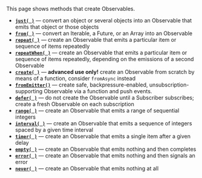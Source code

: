 This page shows methods that create Observables.

* [**`just( )`**](http://reactivex.io/documentation/operators/just.html) — convert an object or several objects into an Observable that emits that object or those objects
* [**`from( )`**](http://reactivex.io/documentation/operators/from.html) — convert an Iterable, a Future, or an Array into an Observable
* [**`repeat( )`**](http://reactivex.io/documentation/operators/repeat.html) — create an Observable that emits a particular item or sequence of items repeatedly
* [**`repeatWhen( )`**](http://reactivex.io/documentation/operators/repeat.html) — create an Observable that emits a particular item or sequence of items repeatedly, depending on the emissions of a second Observable
* [**`create( )`**](http://reactivex.io/documentation/operators/create.html) — **advanced use only!** create an Observable from scratch by means of a function, consider `fromAsync` instead
* [**`fromEmitter()`**](http://reactivex.io/RxJava/javadoc/rx/Observable.html#fromEmitter(rx.functions.Action1,%20rx.AsyncEmitter.BackpressureMode)) — create safe, backpressure-enabled, unsubscription-supporting Observable via a function and push events.
* [**`defer( )`**](http://reactivex.io/documentation/operators/defer.html) — do not create the Observable until a Subscriber subscribes; create a fresh Observable on each subscription
* [**`range( )`**](http://reactivex.io/documentation/operators/range.html) — create an Observable that emits a range of sequential integers
* [**`interval( )`**](http://reactivex.io/documentation/operators/interval.html) — create an Observable that emits a sequence of integers spaced by a given time interval
* [**`timer( )`**](http://reactivex.io/documentation/operators/timer.html) — create an Observable that emits a single item after a given delay
* [**`empty( )`**](http://reactivex.io/documentation/operators/empty-never-throw.html) — create an Observable that emits nothing and then completes
* [**`error( )`**](http://reactivex.io/documentation/operators/empty-never-throw.html) — create an Observable that emits nothing and then signals an error
* [**`never( )`**](http://reactivex.io/documentation/operators/empty-never-throw.html) — create an Observable that emits nothing at all
